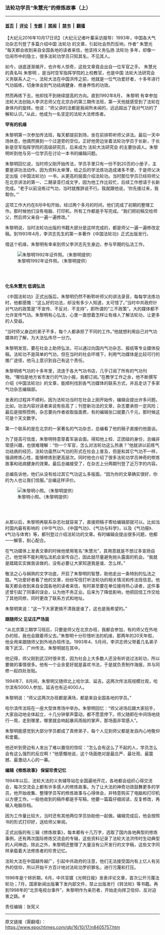 ### 法轮功学员“朱慧光”的修炼故事（上）

---

#### [首页](../../../..?n8405757) &nbsp;|&nbsp; [评论](../../../../../epoch-comment?n8405757) &nbsp;|&nbsp; [专题](../../../../../epoch-special?n8405757) &nbsp;|&nbsp; [禁闻](../../../../../epoch-news?n8405757) &nbsp;|&nbsp; [禁书](../../../../../books?n8405757) &nbsp;|&nbsp; [翻墙](https://github.com/gfw-breaker/nogfw/blob/master/README.md?n8405757)


<div class="post_content" id="artbody" itemprop="articleBody">
 <!-- article content begin -->
 <p>
  【大纪元2016年10月17日讯】（大纪元记者叶蓁采访报导）1993年，中国各大气功杂志刊登了多篇介绍中国
  <ok href="https://www.epochtimes.com/gb/tag/%E6%B3%95%E8%BD%AE%E5%8A%9F.html">
   法轮功
  </ok>
  的文章，引起社会热烈反响，作者“
  <ok href="https://www.epochtimes.com/gb/tag/%E6%9C%B1%E6%85%A7%E5%85%89.html">
   朱慧光
  </ok>
  ”每天都会收到来自全国各地的读者来信，他坚持义务弘扬
  <ok href="https://www.epochtimes.com/gb/tag/%E6%B3%95%E8%BD%AE%E5%8A%9F.html">
   法轮功
  </ok>
  多年，却像一位闹市中的隐士，很多法轮功学员只知其名，不见其人。
 </p>
 <p>
  如今，谜底逐渐揭开，也许有人惊奇，这些文章竟会出自一位军官之手。
  <ok href="https://www.epochtimes.com/gb/tag/%E6%9C%B1%E6%85%A7%E5%85%89.html">
   朱慧光
  </ok>
  的真名叫
  <ok href="https://www.epochtimes.com/gb/tag/%E6%9C%B1%E9%BB%8E%E6%98%8E.html">
   朱黎明
  </ok>
  ，是当时空军指挥学院的上校教官，也是中国
  <ok href="https://www.epochtimes.com/gb/tag/%E6%B3%95%E8%BD%AE%E5%A4%A7%E6%B3%95%E7%A0%94%E7%A9%B6%E4%BC%9A.html">
   法轮大法研究会
  </ok>
  义务联系人之一。法轮大法在中国洪传之前，他就是一位气功爱好者，十多年进行气功锻练，切身体会到气功祛病健身、修身养性的功效。
 </p>
 <p>
  然而再练下去，他却找不到继续提高的方向。直到1992年8月，
  <ok href="https://www.epochtimes.com/gb/tag/%E6%9C%B1%E9%BB%8E%E6%98%8E.html">
   朱黎明
  </ok>
  有幸参加法轮大法创始人李洪志师父在北京办的第三期传法班，第一天他就感受到了法轮在身体内的旋转。他说：“师父讲的法都是我闻所未闻的，远远超出了我对气功的了解和认识。”从此，他成为一名坚定的法轮大法修炼者。
 </p>
 <p>
  <strong>
   罕有的机缘
  </strong>
 </p>
 <p>
  朱黎明第一次参加传法班，每天都提前到场，坐在前排聆听师父讲法。最后一天中场休息，他偶然换到一个过道旁的空位。正好他旁边坐着法轮功学员于长新，于长新是空军指挥学院的高级研究员，后来成为
  <ok href="https://www.epochtimes.com/gb/tag/%E6%B3%95%E8%BD%AE%E5%A4%A7%E6%B3%95%E7%A0%94%E7%A9%B6%E4%BC%9A.html">
   法轮大法研究会
  </ok>
  的主要协调人。朱黎明听到他与另一位学员在讨论一本书的编辑问题。
 </p>
 <p>
  朱黎明回忆说，当时师父刚开始传法，学员手里只有一份不到20页的小册子，主要是讲功法动作。因为资料太单薄，给之后的学法炼功造成诸多不便，于是师父决定出版《中国法轮功》一书，从更高的层面介绍法轮功。当时那位学员已经将师父在北京讲法的第一、二期录音打成文字，因为他工作比较忙，后续工作想请于长新完成。“老于以前没练过气功，当时就推辞说不行。我就跟他说，‘你先接过来，我帮你。’”
 </p>
 <p>
  这项工作大约在8月中旬开始，经过两个多月的时间，他们完成了初期的整理工作。那时候他们没有电脑、打印机，所有工作都是手写完成。“我们把初稿交给师父，然后师父亲自一遍一遍修改。”
 </p>
 <p>
  朱黎明说，当时法轮功出版的书籍大部分是这样完成的，都是师父一遍一遍修改定稿。到1993年4月，李洪志先生的第一本著作《中国法轮功》正式出版发行。
 </p>
 <p>
  借这个机缘，朱黎明有幸来到师父李洪志先生身边，参与早期的弘法工作。
 </p>
 <figure aria-describedby="caption-attachment-8405835" class="wp-caption aligncenter" id="attachment_8405835" style="width: 300px">
  <ok href=" https://i.epochtimes.com/assets/uploads/2016/10/f454431dded1f1b28bdf212b9b19dae9-300x432.jpg" rel="noreferrer noopener" target="_blank">
   <img alt="朱黎明1992年证件照。（朱黎明提供）" class="wp-image-8405835 size-small" src="https://i.epochtimes.com/assets/uploads/2016/10/f454431dded1f1b28bdf212b9b19dae9-300x432.jpg"/>
  </ok>
  <br/><figcaption class="wp-caption-text" id="caption-attachment-8405835">
   朱黎明1992年证件照。（朱黎明提供）
  </figcaption><br/>
 </figure><br/>
 <p>
  <strong>
   化名朱慧光
  </strong>
  <strong>
   低调弘法
  </strong>
 </p>
 <p>
  《中国法轮功》正式出版后，朱黎明仍然不断聆听师父的讲法录音，每每学法炼功时，他都感慨：“这么好的功法，却没有多少人知道，太可惜了。”当时中共政府针对气功的政策是“不宣传、不反对、不支持”，即所谓的“三不政策”。大的媒体都不允许宣传气功。朱黎明有心弘法，心里一直想着怎样让有缘人了解法轮功，让更多的人受益。
 </p>
 <p>
  “当时师父身边的弟子不多，每个人都承担了不同的工作。”他就想利用自己对气功媒体的了解，为大法弘传尽一分力。
 </p>
 <p>
  朱黎明发现，要在社会上助师弘法，可以通过向国内气功杂志、报纸等专业媒体投稿。法轮功不是简单的气功，但在当时的社会环境下，利用气功媒体是比较可行的推广途径，他马上意识到自己有这个责任。
 </p>
 <p>
  朱黎明练气功的十多年里，流连于各大气功书店，几乎订阅了所有的气功刊物。“哪怕是地方省市发行的气功小报，我都订阅。”在教学工作之余，他不断撰写介绍《中国法轮功》的文章，能顺利找到各气功媒体的联系方式，并且走访了多家气功杂志编辑部。
 </p>
 <p>
  发表的过程并不顺利，因为法轮功当时在社会上刚开始传，编辑会提出许多问题。比如，功法内容对读者来说有些高了；刊登新功法的文章，杂志要承担一定风险；最后是按照惯例，杂志要向作者收取版面费，有的编辑张口就要八千元，那时候这可是个天文数字。
 </p>
 <p>
  第一个联系的是在北京的一家著名的气功杂志，总编看了他的稿子直接约他面谈。
 </p>
 <p>
  为了提高可信度，朱黎明特意穿着军装会面。得知他上校、正团级的身份，总编非常感兴趣，也很难理解：“你一个军官，怎么对法轮功这么热衷？”他就讲以前练气功祛病的经历，法轮功虽然以气功的形式在社会上普及，但是和其它气功不一样，强调修炼心性，能够修炼到更高层次。同时他也介绍了很多法轮功学员神奇的修炼故事和祛病健身的效果。最后总编接受了，在杂志上分两期刊登了近万字的内容。
 </p>
 <p>
  总编告诉他，他们从没有给过其它气功这么多版面。“因为你的文章确实很好，你的为人也让我们信服。”总编这样评价。
 </p>
 <figure aria-describedby="caption-attachment-8405848" class="wp-caption aligncenter" id="attachment_8405848" style="width: 300px">
  <ok href=" https://i.epochtimes.com/assets/uploads/2016/10/951e52c97129e70f5b1a91f4573bc660-300x405.jpg" rel="noreferrer noopener" target="_blank">
   <img alt="朱黎明小照。（朱黎明提供）" class="wp-image-8405848 size-small" src="https://i.epochtimes.com/assets/uploads/2016/10/951e52c97129e70f5b1a91f4573bc660-300x405.jpg"/>
  </ok>
  <br/><figcaption class="wp-caption-text" id="caption-attachment-8405848">
   朱黎明小照。（朱黎明提供）
  </figcaption><br/>
 </figure><br/>
 <p>
  从那以后，朱黎明再联系杂志社就容易了，直接把稿子寄给编辑部就可以。比如当时国内最有影响的《中华气功》、《中国气功》、《气功与科学》，以及《气功报》、《气功与体育》等，都刊登过介绍法轮功的文章。有时编辑会提出很多问题，他都一一解答，耐心配合。
 </p>
 <p>
  在气功媒体上发表文章的时候他使用笔名“朱慧光”，其用意就是不想过多宣扬自己，他觉得不能利用弘法机会宣传自己，因此就尽量避免抛头露面的机会。“我就是踏踏实实做我该做的，没有必要让大家知道我是谁、怎么样。”
 </p>
 <p>
  敬法之心与娴熟的文字功底，开启了朱黎明的智慧，助他走出一条特别的弘法之路。气功爱好者看了他的文章，纷纷写信打听法轮功的相关情况和传法班信息。他每天都会收到来自全国各地的读者来信，有时甚至要在单位接待热心读者，这件事还曾引起了同事的误会，认为他不务正业。后来为了降低影响，他把回信工作交给了其他同修，同时更改了联系方式和地址。
 </p>
 <p>
  朱黎明笑说：“这一下大家更搞不清我是谁了，这也是我希望的。”
 </p>
 <p>
  <strong>
   跟随师父 见证庄严场面
  </strong>
 </p>
 <p>
  “从北京第三期学习班后，只要是师父在北京办班，我都会参加，有的师父在外地办的班，我也会跟着师父去。”朱黎明十分珍惜听法的机缘，那两年的20天年假，他全用来跟随师父到外地办班传法。1993年4、5月间，李洪志师父带着几名弟子南下武汉、广州传法，朱黎明就在其中。
 </p>
 <p>
  他记得，师父刚到武汉时很辛苦，因为社会上大多数人还没有听说过法轮功，所以要做的事情很多。他有一个业余爱好就是喜欢书法，于是就负责制作海报，并与同修一起四处张贴。
 </p>
 <p>
  1994年7、8月间，朱黎明又随师北上哈尔滨、延吉。这两次传法班规模壮观，哈尔滨有5000人参加，延吉也有近4000人。
 </p>
 <p>
  朱黎明说：“师父这两次办班都是满场，都是来自全国各地的学员。”
 </p>
 <p>
  哈尔滨传法班在一座大型体育场中举办。朱黎明回忆：“师父进场后跟大家招手，大家自动地全体起立，十几分钟掌声雷动，都不愿意停下。师父随即在中间场地绕行一周，走到哪里，哪里就会响起暴风雨般的掌声，那场面非常感人”。
 </p>
 <p>
  朱黎明能感觉到大部分学员都成了真修弟子，每个人见到师父都是发自内心地敬仰和爱戴。
 </p>
 <p>
  他还听到旁边有人发出了难以置信的惊叹：“怎么会有这么了不起的人，学员怎么会有这么强烈的反应啊！”他感慨地说，这个场面绝对是最庄严、最壮观、最震撼、最激动人心的一幕。
 </p>
 <p>
  <strong>
   编辑《修炼故事》 保留珍贵记忆
  </strong>
 </p>
 <p>
  1994年以后，法轮大法的义务辅导站在全国遍地开花，各地都会组织心得交流会，每次交流会上都有许多感人的修炼故事。为了让大法的神奇功效鼓舞更多的学员，他开始收集、整理学员写的修炼故事与心得体会，并特意购买了电脑和打印机以方便工作。一般他收到的稿件都是手写稿，他要一篇篇仔细阅读，反复修改，再输入电脑存档。
 </p>
 <p>
  因为工作量比较大，当时还有其他两位学员协助他一起做。编辑完成后，他会按照书的形式打印好，送给师父审阅。
 </p>
 <p>
  正式出版的有三辑《修炼故事》，每本都有十几万字，选取了国内各地典型的修炼事例，还有两次国际修炼交流会的专辑，这些资料记录了法轮大法洪传时生动典型的人间神迹。除此之外，朱黎明还整理了大量没有公开发行的文字稿，这些文字同样承载着大法修炼者的珍贵记忆。
 </p>
 <p>
  法轮大法在中国越传越广，引起中共政府的注意，他们无法接受国内有上亿人有另外的信仰，所以开始千方百计地对法轮功罗织罪名，进行污蔑和打压。
 </p>
 <p>
  1996年是个转折期，6月，中共官媒《光明日报》发表评论文章，首次公开污蔑法轮功；7月，国家新闻出版署下发内部文件，禁止出版发行《转法轮》等书籍。再到1998年的“北京电视台事件”，朱黎明作为亲历者，开始走向捍卫信仰、反对迫害之路。#
 </p>
 <p>
  责任编辑：张宪义
 </p>
 <!-- article content end -->
 <div id="below_article_ad">
 </div>
</div>


---

原文链接（需翻墙）：https://www.epochtimes.com/gb/16/10/17/n8405757.htm